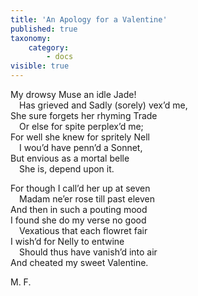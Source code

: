 ```yaml
---
title: 'An Apology for a Valentine'
published: true
taxonomy:
    category:
        - docs
visible: true
---
```


My drowsy Muse an idle Jade!  
&emsp;Has grieved and Sadly (sorely) vex’d me,  
She sure forgets her rhyming Trade  
&emsp;Or else for spite perplex’d me;   
For well she knew for spritely Nell  
&emsp;I wou’d have penn’d a Sonnet,  
But envious as a mortal belle  
&emsp;She is, depend upon it.  
 
For though I call’d her up at seven  
&emsp;Madam ne’er rose till past eleven  
And then in such a pouting mood  
I found she do my verse no good  
&emsp;Vexatious that each flowret fair  
I wish’d for Nelly to entwine  
&emsp;Should thus have vanish’d into air  
And cheated my sweet Valentine.  
  
M. F.  
